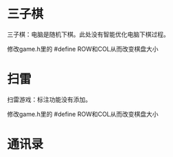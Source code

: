 # 三子棋

三子棋：电脑是随机下棋。此处没有智能优化电脑下棋过程。

修改game.h里的 #define ROW和COL从而改变棋盘大小

# 扫雷

扫雷游戏：标注功能没有添加。

修改game.h里的 #define ROW和COL从而改变棋盘大小



# 通讯录
